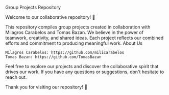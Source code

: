 Group Projects Repository

Welcome to our collaborative repository! 🌟

This repository compiles group projects created in collaboration with Milagros Carabelos and Tomas Bazan. We believe in the power of teamwork, creativity, and shared ideas. Each project reflects our combined efforts and commitment to producing meaningful work.
About Us

    Milagros Carabelos: https://github.com/milicarabelos
    Tomas Bazan: https://github.com/TomasBazan

Feel free to explore our projects and discover the collaborative spirit that drives our work. If you have any questions or suggestions, don't hesitate to reach out.

Thank you for visiting our repository! 🚀
